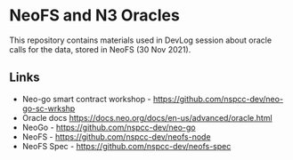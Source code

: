 # NeoFS and N3 Oracles

This repository contains materials used in DevLog session about oracle calls
for the data, stored in NeoFS (30 Nov 2021).

## Links

- Neo-go smart contract  workshop - https://github.com/nspcc-dev/neo-go-sc-wrkshp
- Oracle docs https://docs.neo.org/docs/en-us/advanced/oracle.html
- NeoGo - https://github.com/nspcc-dev/neo-go
- NeoFS - https://github.com/nspcc-dev/neofs-node
- NeoFS Spec - https://github.com/nspcc-dev/neofs-spec

